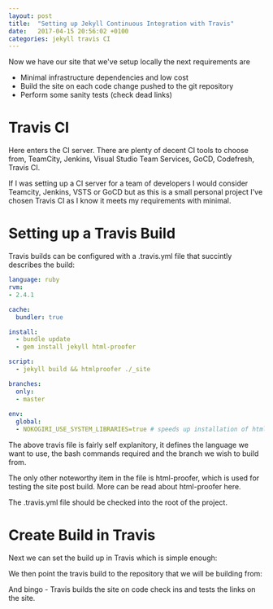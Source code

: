 ```yaml
---
layout: post
title:  "Setting up Jekyll Continuous Integration with Travis"
date:   2017-04-15 20:56:02 +0100
categories: jekyll travis CI
---
```


Now we have our site that we've setup locally the next requirements are

- Minimal infrastructure dependencies and low cost
- Build the site on each code change pushed to the git repository
- Perform some sanity tests (check dead links)

# Travis CI

Here enters the CI server. There are plenty of decent CI tools to choose from, TeamCity, Jenkins, Visual Studio Team Services, GoCD, Codefresh, Travis CI.

If I was setting up a CI server for a team of developers I would consider Teamcity, Jenkins, VSTS or GoCD but as this is a small personal project I've chosen Travis CI as I know it meets my requirements with minimal.

# Setting up a Travis Build

Travis builds can be configured with a .travis.yml file that succintly describes the build:

```yml
language: ruby
rvm:
- 2.4.1

cache:
  bundler: true

install: 
  - bundle update
  - gem install jekyll html-proofer

script:   
  - jekyll build && htmlproofer ./_site

branches:
  only:
  - master
 
env:
  global:
  - NOKOGIRI_USE_SYSTEM_LIBRARIES=true # speeds up installation of html-proofer
```

The above travis file is fairly self explanitory, it defines the language we want to use, the bash commands required and the branch we wish to build from.

The only other noteworthy item in the file is html-proofer, which is used for testing the site post build. More can be read about html-proofer here.

The .travis.yml file should be checked into the root of the project.

# Create Build in Travis

Next we can set the build up in Travis which is simple enough:


We then point the travis build to the repository that we will be building from:


And bingo - Travis builds the site on code check ins and tests the links on the site.


